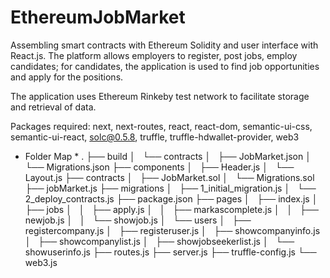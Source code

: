 # EthereumJobMarket
Assembling smart contracts with Ethereum Solidity and user interface with React.js.
The platform allows employers to register, post jobs, employ candidates; 
for candidates, the application is used to find job opportunities and apply for the positions. 

The application uses Ethereum Rinkeby test network to facilitate storage and retrieval of data.

Packages required: next, next-routes, react, react-dom, semantic-ui-css, semantic-ui-react, solc@0.5.8, truffle, truffle-hdwallet-provider, web3

* Folder Map *
.
├── build
│   └── contracts
│       ├── JobMarket.json
│       └── Migrations.json
├── components
│   ├── Header.js
│   └── Layout.js
├── contracts
│   ├── JobMarket.sol
│   └── Migrations.sol
├── jobMarket.js
├── migrations
│   ├── 1_initial_migration.js
│   └── 2_deploy_contracts.js
├── package.json
├── pages
│   ├── index.js
│   ├── jobs
│   │   ├── apply.js
│   │   ├── markascomplete.js
│   │   ├── newjob.js
│   │   └── showjob.js
│   └── users
│       ├── registercompany.js
│       ├── registeruser.js
│       ├── showcompanyinfo.js
│       ├── showcompanylist.js
│       ├── showjobseekerlist.js
│       └── showuserinfo.js
├── routes.js
├── server.js
├── truffle-config.js
└── web3.js


